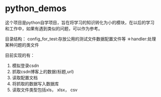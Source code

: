# python_demos

这个项目是python自学项目，旨在将学习的知识转化为小的模块，在以后的学习和工作中，如果有遇到类似的问题，可以作为参考。

目录结构：
config_for_test:存放公用的测试文件数据配置文件等
＊handler:处理某种问题的类文件

目前实现的有：
1. 模拟登录csdn
2. 抓取csdn博客上的数据(标题,url)
3. 读取配置文档
4. 将抓取的数据写入数据库
5. 读取文件类型包括xls， xlsx， csv
